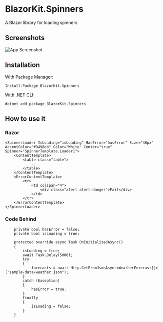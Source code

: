 ﻿# BlazorKit.Spinners

A Blazor library for loading spinners.

## Screenshots

![App Screenshot](https://github.com/kasuken/BlazorKit.Spinners/raw/dev/blazorkit.spinners.gif)

## Installation

With Package Manager:

```
Install-Package BlazorKit.Spinners
```

With .NET CLI:

```
dotnet add package BlazorKit.Spinners
```

## How to use it

### Razor

```
<SpinnerLoader IsLoading="isLoading" HasError="hasError" Size="46px" AccentColor="#3498db" Color="White" Center="true" Spinner="SpinnerTemplate.Loader1">
    <ContentTemplate>
        <table class="table">
            ...
        </table>
    </ContentTemplate>
    <ErrorContentTemplate>
        <tr>
            <td colspan="4">
                <div class="alert alert-danger">Fail</div>
            </td>
        </tr>
    </ErrorContentTemplate>
</SpinnerLoader>
```

### Code Behind

```
    private bool hasError = false;
    private bool isLoading = true;

    protected override async Task OnInitializedAsync()
    {
        isLoading = true;
        await Task.Delay(5000);
        try
        {
            forecasts = await Http.GetFromJsonAsync<WeatherForecast[]>("sample-data/weather.json");
        }
        catch (Exception)
        {
            hasError = true;
        }
        finally
        {
            isLoading = false;
        }
    }
```